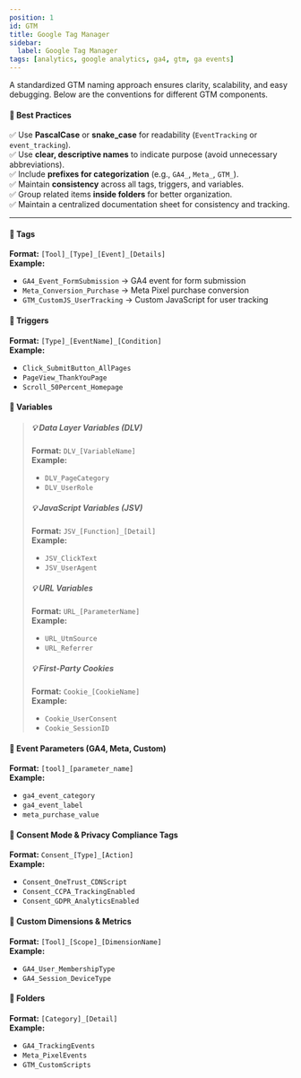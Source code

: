 ```yaml
---
position: 1
id: GTM
title: Google Tag Manager
sidebar:
  label: Google Tag Manager
tags: [analytics, google analytics, ga4, gtm, ga events]
---
```


A standardized GTM naming approach ensures clarity, scalability, and easy debugging. Below are the conventions for different GTM components.  

#### **🔹 Best Practices**
✅ Use **PascalCase** or **snake_case** for readability (`EventTracking` or `event_tracking`).  
✅ Use **clear, descriptive names** to indicate purpose (avoid unnecessary abbreviations).  
✅ Include **prefixes for categorization** (e.g., `GA4_`, `Meta_`, `GTM_`).  
✅ Maintain **consistency** across all tags, triggers, and variables.  
✅ Group related items **inside folders** for better organization.  
✅ Maintain a centralized documentation sheet for consistency and tracking.  

---


#### **📌 Tags**  
**Format:** `[Tool]_[Type]_[Event]_[Details]`  
**Example:**  
- `GA4_Event_FormSubmission` → GA4 event for form submission  
- `Meta_Conversion_Purchase` → Meta Pixel purchase conversion  
- `GTM_CustomJS_UserTracking` → Custom JavaScript for user tracking  

#### **📌 Triggers**  
**Format:** `[Type]_[EventName]_[Condition]`  
**Example:**  
- `Click_SubmitButton_AllPages`  
- `PageView_ThankYouPage`  
- `Scroll_50Percent_Homepage`  

#### **📌 Variables**  
> ##### **💡 Data Layer Variables (DLV)**  
> **Format:** `DLV_[VariableName]`  
> **Example:**  
> - `DLV_PageCategory`  
> - `DLV_UserRole`  
>
> ##### **💡 JavaScript Variables (JSV)**  
> **Format:** `JSV_[Function]_[Detail]`  
> **Example:**  
> - `JSV_ClickText`  
> - `JSV_UserAgent`  
>
> ##### **💡 URL Variables**  
> **Format:** `URL_[ParameterName]`  
> **Example:**  
> - `URL_UtmSource`  
> - `URL_Referrer`  
>
> ##### **💡 First-Party Cookies**  
> **Format:** `Cookie_[CookieName]`  
> **Example:**  
> - `Cookie_UserConsent`  
> - `Cookie_SessionID`  

#### **📌 Event Parameters (GA4, Meta, Custom)**  
**Format:** `[tool]_[parameter_name]`  
**Example:**  
- `ga4_event_category`  
- `ga4_event_label`  
- `meta_purchase_value`    

#### **📌 Consent Mode & Privacy Compliance Tags**  
**Format:** `Consent_[Type]_[Action]`  
**Example:**  
- `Consent_OneTrust_CDNScript`  
- `Consent_CCPA_TrackingEnabled`  
- `Consent_GDPR_AnalyticsEnabled`  

#### **📌 Custom Dimensions & Metrics**  
**Format:** `[Tool]_[Scope]_[DimensionName]`  
**Example:**  
- `GA4_User_MembershipType`  
- `GA4_Session_DeviceType`  

#### **📌 Folders**  
**Format:** `[Category]_[Detail]`  
**Example:**  
- `GA4_TrackingEvents`  
- `Meta_PixelEvents`  
- `GTM_CustomScripts`  

